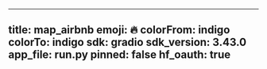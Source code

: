 
---
title: map_airbnb 
emoji: 🔥
colorFrom: indigo
colorTo: indigo
sdk: gradio
sdk_version: 3.43.0
app_file: run.py
pinned: false
hf_oauth: true
---
